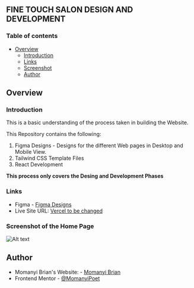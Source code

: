 ## FINE TOUCH SALON DESIGN AND DEVELOPMENT

### Table of contents

- [Overview](#overview)
  - [Introduction](#introduction)
  - [Links](#links)
  - [Screenshot](#screenshot)
  - [Author](#author)

## Overview

### Introduction

This is a basic understanding of the process taken in building the Website.

This Repository contains the following:

1. Figma Designs - Designs for the different Web pages in Desktop and Mobile View.
2. Tailwind CSS Template Files
3. React Development

**This process only covers the Desing and Development Phases**

### Links

- Figma - [Figma Designs](https://www.figma.com/file/sfHfVuCdqiYr0hbGf9o0ov/Fine-Touch-Salon?type=design&node-id=0-1&mode=design&t=MUADCIBz2k2syCRw-0)
- Live Site URL: [Vercel to be changed](https://blog-preview-card-omega-mocha.vercel.app/)

### Screenshot of the Home Page

![Alt text](blogpreviewcard/src/assets/images/Card.png)

## Author

- Momanyi Brian's Website: - [Momanyi Brian](https://momanyi-brian-portfolio.vercel.app)
- Frontend Mentor - [@MomanyiPoet](https://www.frontendmentor.io/profile/MomanyiPoet)

